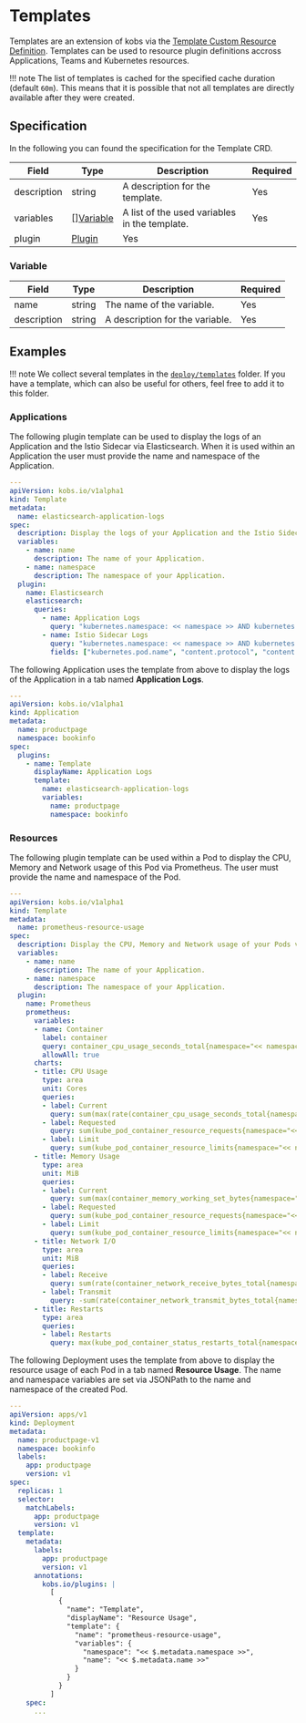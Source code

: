 # Templates

Templates are an extension of kobs via the [Template Custom Resource Definition](https://github.com/kobsio/kobs/blob/main/deploy/kustomize/crds/kobs.io_templates.yaml). Templates can be used to resource plugin definitions accross Applications, Teams and Kubernetes resources.

!!! note
    The list of templates is cached for the specified cache duration (default `60m`). This means that it is possible that not all templates are directly available after they were created.

## Specification

In the following you can found the specification for the Template CRD.

| Field | Type | Description | Required |
| ----- | ---- | ----------- | -------- |
| description | string | A description for the template. | Yes |
| variables | [[]Variable](#variable) | A list of the used variables in the template. | Yes |
| plugin | [Plugin](../plugins/getting-started.md#specification) | Yes |

### Variable

| Field | Type | Description | Required |
| ----- | ---- | ----------- | -------- |
| name | string | The name of the variable. | Yes |
| description | string | A description for the variable. | Yes |

## Examples

!!! note
    We collect several templates in the [`deploy/templates`](https://github.com/kobsio/kobs/blob/main/deploy/templates) folder. If you have a template, which can also be useful for others, feel free to add it to this folder.

### Applications

The following plugin template can be used to display the logs of an Application and the Istio Sidecar via Elasticsearch. When it is used within an Application the user must provide the name and namespace of the Application.

```yaml
---
apiVersion: kobs.io/v1alpha1
kind: Template
metadata:
  name: elasticsearch-application-logs
spec:
  description: Display the logs of your Application and the Istio Sidecar via Elasticsearch.
  variables:
    - name: name
      description: The name of your Application.
    - name: namespace
      description: The namespace of your Application.
  plugin:
    name: Elasticsearch
    elasticsearch:
      queries:
        - name: Application Logs
          query: "kubernetes.namespace: << namespace >> AND kubernetes.labels.app: << name >> AND NOT kubernetes.container.name: istio-proxy"
        - name: Istio Sidecar Logs
          query: "kubernetes.namespace: << namespace >> AND kubernetes.labels.app: << name >> AND kubernetes.container.name: istio-proxy"
          fields: ["kubernetes.pod.name", "content.protocol", "content.method", "content.path", "content.response_code", "content.upstream_service_time"]
```

The following Application uses the template from above to display the logs of the Application in a tab named **Application Logs**.

```yaml
---
apiVersion: kobs.io/v1alpha1
kind: Application
metadata:
  name: productpage
  namespace: bookinfo
spec:
  plugins:
    - name: Template
      displayName: Application Logs
      template:
        name: elasticsearch-application-logs
        variables:
          name: productpage
          namespace: bookinfo
```

### Resources

The following plugin template can be used within a Pod to display the CPU, Memory and Network usage of this Pod via Prometheus. The user must provide the name and namespace of the Pod.

```yaml
---
apiVersion: kobs.io/v1alpha1
kind: Template
metadata:
  name: prometheus-resource-usage
spec:
  description: Display the CPU, Memory and Network usage of your Pods via Prometheus.
  variables:
    - name: name
      description: The name of your Application.
    - name: namespace
      description: The namespace of your Application.
  plugin:
    name: Prometheus
    prometheus:
      variables:
      - name: Container
        label: container
        query: container_cpu_usage_seconds_total{namespace="<< namespace >>", image!="", pod="<< name >>", container!="POD", container!=""}
        allowAll: true
      charts:
      - title: CPU Usage
        type: area
        unit: Cores
        queries:
        - label: Current
          query: sum(max(rate(container_cpu_usage_seconds_total{namespace="<< namespace >>", image!="", pod="<< name >>", container=~"{{ .Container }}", container!="POD", container!=""}[2m])) by (container))
        - label: Requested
          query: sum(kube_pod_container_resource_requests{namespace="<< namespace >>", resource="cpu", pod="<< name >>", container=~"{{ .Container }}"})
        - label: Limit
          query: sum(kube_pod_container_resource_limits{namespace="<< namespace >>", resource="cpu", pod="<< name >>", container=~"{{ .Container }}"})
      - title: Memory Usage
        type: area
        unit: MiB
        queries:
        - label: Current
          query: sum(max(container_memory_working_set_bytes{namespace="<< namespace >>", pod="<< name >>", container=~"{{ .Container }}", container!="POD", container!=""}) by (container)) / 1024 / 1024
        - label: Requested
          query: sum(kube_pod_container_resource_requests{namespace="<< namespace >>", resource="memory", pod="<< name >>", container=~"{{ .Container }}"}) / 1024 / 1024
        - label: Limit
          query: sum(kube_pod_container_resource_limits{namespace="<< namespace >>", resource="memory", pod="<< name >>", container=~"{{ .Container }}"}) / 1024 / 1024
      - title: Network I/O
        type: area
        unit: MiB
        queries:
        - label: Receive
          query: sum(rate(container_network_receive_bytes_total{namespace="<< namespace >>", pod="<< name >>"}[2m])) by (pod) / 1024 / 1024
        - label: Transmit
          query: -sum(rate(container_network_transmit_bytes_total{namespace="<< namespace >>", pod="<< name >>"}[2m])) by (pod) / 1024 / 1024
      - title: Restarts
        type: area
        queries:
        - label: Restarts
          query: max(kube_pod_container_status_restarts_total{namespace="<< namespace >>", pod="<< name >>", container=~"{{ .Container }}"})
```

The following Deployment uses the template from above to display the resource usage of each Pod in a tab named **Resource Usage**. The name and namespace variables are set via JSONPath to the name and namespace of the created Pod.

```yaml
---
apiVersion: apps/v1
kind: Deployment
metadata:
  name: productpage-v1
  namespace: bookinfo
  labels:
    app: productpage
    version: v1
spec:
  replicas: 1
  selector:
    matchLabels:
      app: productpage
      version: v1
  template:
    metadata:
      labels:
        app: productpage
        version: v1
      annotations:
        kobs.io/plugins: |
          [
            {
              "name": "Template",
              "displayName": "Resource Usage",
              "template": {
                "name": "prometheus-resource-usage",
                "variables": {
                  "namespace": "<< $.metadata.namespace >>",
                  "name": "<< $.metadata.name >>"
                }
              }
            }
          ]
    spec:
      ...
```
